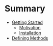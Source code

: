 # Summary

* [Getting Started](README.md)
   * [Motivation](getting-started/motivation.md)
   * [Installation](getting-started/installation.md)
* [Defining Methods](methods.md)

